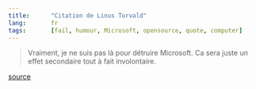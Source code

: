 ```yaml
---
title:      "Citation de Linus Torvald"
lang:       fr
tags:       [fail, humour, Microsoft, opensource, quote, computer]
---
```



> Vraiment, je ne suis pas là pour détruire Microsoft. Ca sera juste un effet secondaire tout à fait involontaire.


[source](http://standblog.com/blog/2003/09/28/93113063-CitationDuJourLinusTorvalds)
